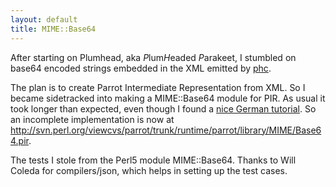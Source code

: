 ```yaml
---
layout: default
title: MIME::Base64
---
```


After starting on Plumhead, aka *P*lum*H*eaded *P*arakeet, I stumbled on base64 encoded strings
embedded in the XML emitted by [phc](http://phpcompiler.org/).

The plan is to create Parrot Intermediate Representation from XML.
So I became sidetracked into making a MIME::Base64 module for PIR.
As usual it took longer than expected, even though I found a
[nice German tutorial](http://aktuell.de.selfhtml.org/artikel/javascript/utf8b64/base64.htm).
So an incomplete implementation is now at <a href="http://svn.perl.org/viewcvs/parrot/trunk/runtime/parrot/library/MIME/Base64.pir" rel="nofollow">http://svn.perl.org/viewcvs/parrot/trunk/runtime/parrot/library/MIME/Base64.pir</a>.

The tests I stole from the Perl5 module MIME::Base64.
Thanks to Will Coleda for compilers/json, which helps in setting up the test cases.
